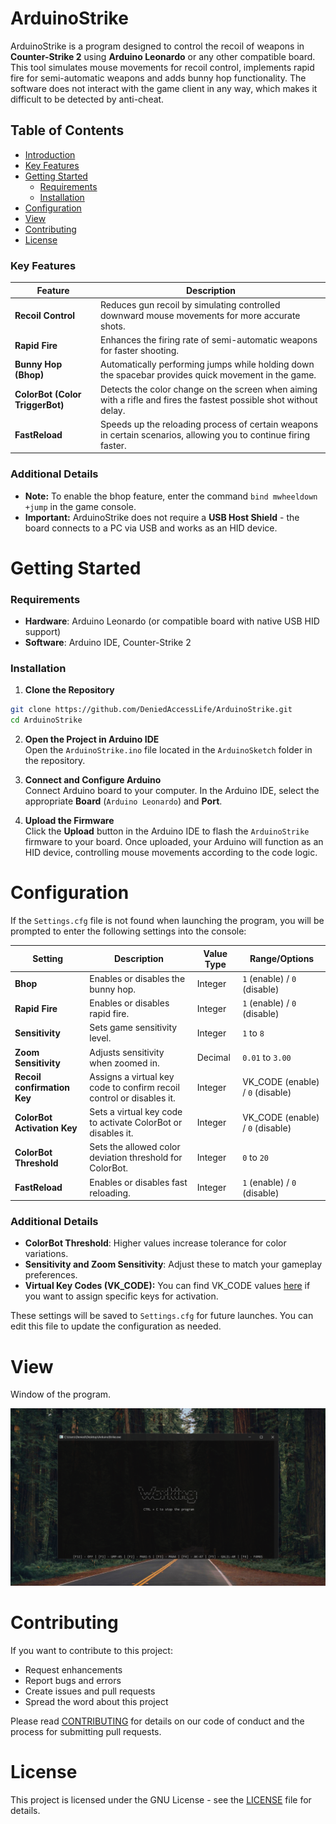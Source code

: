 # ArduinoStrike
ArduinoStrike is a program designed to control the recoil of weapons in **Counter-Strike 2** using **Arduino Leonardo** or any other compatible board. This tool simulates mouse movements for recoil control, implements rapid fire for semi-automatic weapons and adds bunny hop functionality. The software does not interact with the game client in any way, which makes it difficult to be detected by anti-cheat.

## Table of Contents
- [Introduction](#arduinostrike)
- [Key Features](#key-features)
- [Getting Started](#getting-started)
  - [Requirements](#requirements)
  - [Installation](#installation)
- [Configuration](#configuration)
- [View](#view)
- [Contributing](#contributing)
- [License](#license)

### Key Features
| Feature                   | Description                                                                                      |
|---------------------------|--------------------------------------------------------------------------------------------------|
| **Recoil Control**        | Reduces gun recoil by simulating controlled downward mouse movements for more accurate shots. |
| **Rapid Fire**            | Enhances the firing rate of semi-automatic weapons for faster shooting.                          |
| **Bunny Hop (Bhop)**      | Automatically performing jumps while holding down the spacebar provides quick movement in the game.     |
| **ColorBot (Color TriggerBot)** | Detects the color change on the screen when aiming with a rifle and fires the fastest possible shot without delay.        |
| **FastReload**            | Speeds up the reloading process of certain weapons in certain scenarios, allowing you to continue firing faster. |

### Additional Details
- **Note:** To enable the bhop feature, enter the command `bind mwheeldown +jump` in the game console.  
- **Important:** ArduinoStrike does not require a **USB Host Shield** - the board connects to a PC via USB and works as an HID device.

# Getting Started
### Requirements
- **Hardware**: Arduino Leonardo (or compatible board with native USB HID support)
- **Software**: Arduino IDE, Counter-Strike 2

### Installation
1. **Clone the Repository**  
```bash
git clone https://github.com/DeniedAccessLife/ArduinoStrike.git
cd ArduinoStrike
```

2. **Open the Project in Arduino IDE**  
Open the `ArduinoStrike.ino` file located in the `ArduinoSketch` folder in the repository.

3. **Connect and Configure Arduino**  
Connect Arduino board to your computer. In the Arduino IDE, select the appropriate **Board** (`Arduino Leonardo`) and **Port**.

4. **Upload the Firmware**  
Click the **Upload** button in the Arduino IDE to flash the `ArduinoStrike` firmware to your board. Once uploaded, your Arduino will function as an HID device, controlling mouse movements according to the code logic.

# Configuration
If the `Settings.cfg` file is not found when launching the program, you will be prompted to enter the following settings into the console:

| Setting               | Description                                                      | Value Type                 | Range/Options                    |
|-----------------------|------------------------------------------------------------------|----------------------------|----------------------------------|
| **Bhop**              | Enables or disables the bunny hop.                 | Integer                    | `1` (enable) / `0` (disable)     |
| **Rapid Fire**        | Enables or disables rapid fire.                                  | Integer                    | `1` (enable) / `0` (disable)     |
| **Sensitivity**       | Sets game sensitivity level.                                     | Integer                    | `1` to `8`                       |
| **Zoom Sensitivity**  | Adjusts sensitivity when zoomed in.                              | Decimal                    | `0.01` to `3.00`                 |
| **Recoil confirmation Key**  | Assigns a virtual key code to confirm recoil control or disables it.      | Integer                    | VK_CODE (enable) / `0` (disable) |
| **ColorBot Activation Key** | Sets a virtual key code to activate ColorBot or disables it. | Integer                  | VK_CODE (enable) / `0` (disable) |
| **ColorBot Threshold** | Sets the allowed color deviation threshold for ColorBot.       | Integer                     | `0` to `20`                      |
| **FastReload**        | Enables or disables fast reloading.                             | Integer                     | `1` (enable) / `0` (disable)     |

### Additional Details
- **ColorBot Threshold**: Higher values increase tolerance for color variations.
- **Sensitivity and Zoom Sensitivity**: Adjust these to match your gameplay preferences.
- **Virtual Key Codes (VK_CODE):** You can find VK_CODE values [here](https://learn.microsoft.com/en-us/windows/win32/inputdev/virtual-key-codes) if you want to assign specific keys for activation.

These settings will be saved to `Settings.cfg` for future launches. You can edit this file to update the configuration as needed.

# View
Window of the program.

![alt text](https://raw.githubusercontent.com/DeniedAccessLife/ArduinoStrike/master/view.png)

# Contributing
If you want to contribute to this project:
- Request enhancements
- Report bugs and errors
- Create issues and pull requests
- Spread the word about this project

Please read [CONTRIBUTING](CONTRIBUTING.md) for details on our code of conduct and the process for submitting pull requests.

# License
This project is licensed under the GNU License - see the [LICENSE](LICENSE) file for details.
